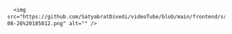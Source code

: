       <img src="https://github.com/SatyabratDivedi/videoTube/blob/main/frontend/src/assets/Screenshot%202024-08-26%20185812.png" alt="" />
